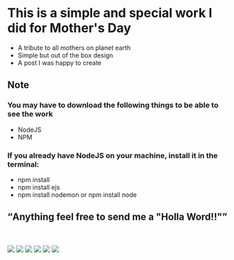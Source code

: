<h1>This is a simple and special work I did for Mother's Day</h1>
<ul>
     <li>A tribute to all mothers on planet earth</li>
     <li>Simple but out of the box design</li>
     <li>A post I was happy to create</li>
</ul>
<h2>Note</h2>
<h3>You may have to download the following things to be able to see the work</h3>
<ul>
     <li>NodeJS</li>
     <li>NPM</li>
</ul>
<h3>If you already have NodeJS on your machine, install it in the terminal:</h3>
<ul>
     <li>npm install</li>
     <li>npm install ejs</li>
     <li>npm install nodemon or npm install node</li>
</ul>
              
<h2><q>Anything feel free to send me a "Holla Word!!"</q></h2>

<div>
  <br>
</br>
</div>   
  <div> 
    <a href="https://www.instagram.com/brunoby15/" target="_blank"><img src="https://img.shields.io/badge/-Instagram-%23E4405F?style=for-the-badge&logo=instagram&logoColor=white" target="_blank"></a>
    <a href="https://medium.com/@devbrunoo" target="_blank"><img src="https://img.shields.io/badge/Medium-12100E?style=for-the-badge&logo=medium&logoColor=white" target="_blank"></a> 
    <a href="https://www.quora.com/profile/Bruno-Costa-65-1" target="_blank"><img src="https://img.shields.io/badge/Quora-%23B92B27.svg?&style=for-the-badge&logo=Quora&logoColor=white" target="_blank"></a>
   <a href="https://codepen.io/brunobyhow15" target="_blank"><img src="https://img.shields.io/badge/Codepen-000000?style=for-the-badge&logo=codepen&logoColor=white" target="_blank"></a> 
    <a href = "mailto:contactbruno5@gmail.com"><img src="https://img.shields.io/badge/-Gmail-%23333?style=for-the-badge&logo=gmail&logoColor=white" target="_blank"></a>
    <a href="https://www.linkedin.com/in/how15bybruno/" target="_blank"><img src="https://img.shields.io/badge/-LinkedIn-%230077B5?style=for-the-badge&logo=linkedin&logoColor=white" target="_blank"></a> 
   
   
  </div>
